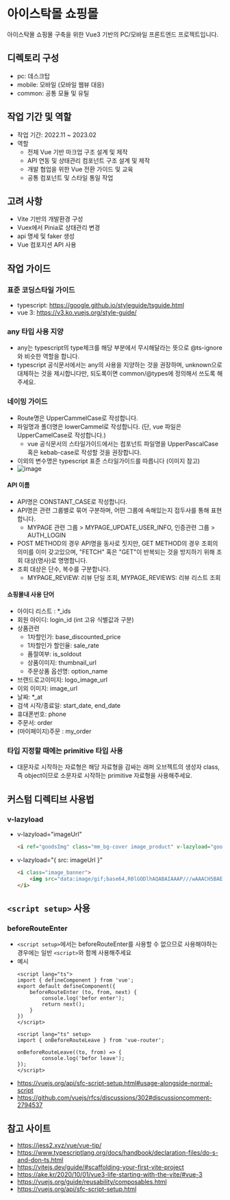 # 아이스탁몰 쇼핑몰
아이스탁몰 쇼핑몰 구축을 위한 Vue3 기반의 PC/모바일 프론트엔드 프로젝트입니다.  
  
## 디렉토리 구성
+ pc: 데스크탑
+ mobile: 모바일 (모바일 웹뷰 대응)
+ common: 공통 모듈 및 유틸  
  
## 작업 기간 및 역할
+ 작업 기간: 2022.11 ~ 2023.02  
+ 역할  
	- 전체 Vue 기반 마크업 구조 설계 및 제작
	- API 연동 및 상태관리 컴포넌트 구조 설계 및 제작  
	- 개발 협업을 위한 Vue 전환 가이드 및 교육
	- 공통 컴포넌트 및 스타일 통일 작업  

## 고려 사항
+ Vite 기반의 개발환경 구성  
+ Vuex에서 Pinia로 상태관리 변경  
+ api 명세 및 faker 생성  
+ Vue 컴포지션 API 사용  
  
## 작업 가이드
### 표준 코딩스타일 가이드
+ typescript: https://google.github.io/styleguide/tsguide.html
+ vue 3: https://v3.ko.vuejs.org/style-guide/

### any 타입 사용 지양
+ any는 typescript의 type체크를 해당 부분에서 무시해달라는 뜻으로 @ts-ignore 와 비슷한 역할을 합니다.
+ typescript 공식문서에서는 any의 사용을 지양하는 것을 권장하며, unknown으로 대체하는 것을 제시합니다만, 되도록이면 common/@types에 정의해서 쓰도록 해주세요.

### 네이밍 가이드
+ Route명은 UpperCammelCase로 작성합니다.
+ 파일명과 폴더명은 lowerCammel로 작성합니다. (단, vue 파일은 UpperCamelCase로 작성합니다.)
	- vue 공식문서의 스타일가이드에서는 컴포넌트 파일명을 UpperPascalCase 혹은 kebab-case로 작성할 것을 권장합니다.
+ 이외의 변수명은 typescript 표준 스타일가이드를 따릅니다 (이미지 참고)
+ ![image](https://user-images.githubusercontent.com/59054012/162377446-8abc01ac-0cf6-4dbb-96eb-f8cbb1751e11.png)

#### API 이름
+ API명은 CONSTANT_CASE로 작성합니다.
+ API명은 관련 그룹별로 묶어 구분하며, 어떤 그룹에 속해있는지 접두사를 통해 표현합니다.  
	- MYPAGE 관련 그룹 > MYPAGE_UPDATE_USER_INFO, 인증관련 그룹 > AUTH_LOGIN
+ POST METHOD의 경우 API명을 동사로 짓지만, GET METHOD의 경우 조회의 의미를 이미 갖고있으며, "FETCH" 혹은 "GET"이 반복되는 것을 방지하기 위해 조회 대상(명사)로 명명합니다.
+ 조회 대상은 단수, 복수를 구분합니다.  
	- MYPAGE_REVIEW: 리뷰 단일 조회, MYPAGE_REVIEWS: 리뷰 리스트 조회

#### 쇼핑몰내 사용 단어
+ 아이디 리스트 : *_ids
+ 회원 아이디: login_id (int 고유 식별값과 구분)
+ 상품관련
	- 1차할인가: base_discounted_price
	- 1차할인가 할인율: sale_rate
	- 품절여부: is_soldout
	- 상품이미지: thumbnail_url
	- 주문상품 옵션명: option_name
+ 브랜드로고이미지: logo_image_url
+ 이외 이미지: image_url
+ 날짜: *_at
+ 검색 시작/종료일: start_date, end_date
+ 휴대폰번호: phone 
+ 주문서: order
+ (마이페이지)주문 : my_order

### 타입 지정할 때에는 primitive 타입 사용
+ 대문자로 시작하는 자료형은 해당 자료형을 감싸는 래퍼 오브젝트의 생성자 class, 즉 object이므로 소문자로 시작하는 primitive 자료형을 사용해주세요.

## 커스텀 디렉티브 사용법
### v-lazyload
+ v-lazyload="imageUrl"
	```html
	<i ref="goodsImg" class="mm_bg-cover image_product" v-lazyload="goods.thumbnailUrl"></i>
	```
+ v-lazyload="{ src: imageUrl }"
	```html
	<i class="image_banner">
		<img src="data:image/gif;base64,R0lGODlhAQABAIAAAP///wAAACH5BAEAAAAALAAAAAABAAEAAAICRAEAOw==" v-lazyload="{ src: 'https://publish.mmonstar.co.kr/thenature/shop_2021/mobile/image/_sample/prod_category_banner.png' }" alt="이미지 대체텍스트">
	</i>
	```

## ```<script setup>``` 사용
### beforeRouteEnter
+ ```<script setup>```에서는 beforeRouteEnter를 사용할 수 없으므로 사용해야하는 경우에는 일반 ```<script>```와 함께 사용해주세요
+ 예시
	```vue
	<script lang="ts">
	import { defineComponent } from 'vue';
	export default defineComponent({
		beforeRouteEnter (to, from, next) {
			console.log('befor enter');
			return next();
		}
	})
	</script>

	<script lang="ts" setup>
	import { onBeforeRouteLeave } from 'vue-router';

	onBeforeRouteLeave((to, from) => {
			console.log('befor leave');
	});
	</script>
	```
+ https://vuejs.org/api/sfc-script-setup.html#usage-alongside-normal-script
+ https://github.com/vuejs/rfcs/discussions/302#discussioncomment-2794537


## 참고 사이트
+ https://jess2.xyz/vue/vue-tip/
+ https://www.typescriptlang.org/docs/handbook/declaration-files/do-s-and-don-ts.html
+ https://vitejs.dev/guide/#scaffolding-your-first-vite-project
+ https://ake.kr/2020/10/01/vue3-life-starting-with-the-vite/#vue-3
+ https://vuejs.org/guide/reusability/composables.html
+ https://vuejs.org/api/sfc-script-setup.html
